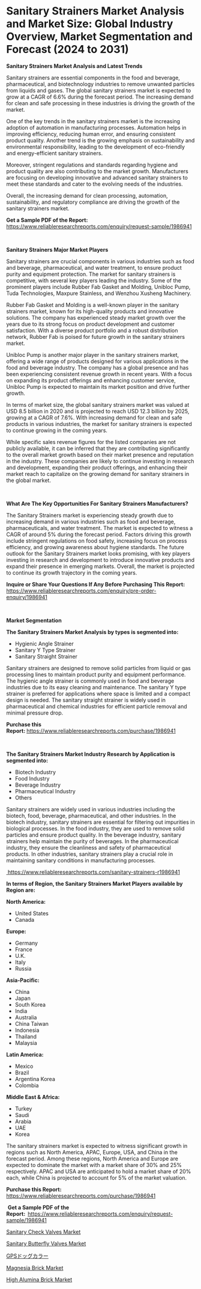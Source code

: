 <p><h1>Sanitary Strainers Market Analysis and Market Size: Global Industry Overview, Market Segmentation and Forecast (2024 to 2031)</h1></p><p><strong>Sanitary Strainers Market Analysis and Latest Trends</strong></p>
<p><p>Sanitary strainers are essential components in the food and beverage, pharmaceutical, and biotechnology industries to remove unwanted particles from liquids and gases. The global sanitary strainers market is expected to grow at a CAGR of 6.6% during the forecast period. The increasing demand for clean and safe processing in these industries is driving the growth of the market.</p><p>One of the key trends in the sanitary strainers market is the increasing adoption of automation in manufacturing processes. Automation helps in improving efficiency, reducing human error, and ensuring consistent product quality. Another trend is the growing emphasis on sustainability and environmental responsibility, leading to the development of eco-friendly and energy-efficient sanitary strainers.</p><p>Moreover, stringent regulations and standards regarding hygiene and product quality are also contributing to the market growth. Manufacturers are focusing on developing innovative and advanced sanitary strainers to meet these standards and cater to the evolving needs of the industries.</p><p>Overall, the increasing demand for clean processing, automation, sustainability, and regulatory compliance are driving the growth of the sanitary strainers market.</p></p>
<p><strong>Get a Sample PDF of the Report:&nbsp;</strong> <a href="https://www.reliableresearchreports.com/enquiry/request-sample/1986941">https://www.reliableresearchreports.com/enquiry/request-sample/1986941</a></p>
<p>&nbsp;</p>
<p><strong>Sanitary Strainers Major Market Players</strong></p>
<p><p>Sanitary strainers are crucial components in various industries such as food and beverage, pharmaceutical, and water treatment, to ensure product purity and equipment protection. The market for sanitary strainers is competitive, with several key players leading the industry. Some of the prominent players include Rubber Fab Gasket and Molding, Unibloc Pump, Tuda Technologies, Maxpure Stainless, and Wenzhou Xusheng Machinery.</p><p>Rubber Fab Gasket and Molding is a well-known player in the sanitary strainers market, known for its high-quality products and innovative solutions. The company has experienced steady market growth over the years due to its strong focus on product development and customer satisfaction. With a diverse product portfolio and a robust distribution network, Rubber Fab is poised for future growth in the sanitary strainers market.</p><p>Unibloc Pump is another major player in the sanitary strainers market, offering a wide range of products designed for various applications in the food and beverage industry. The company has a global presence and has been experiencing consistent revenue growth in recent years. With a focus on expanding its product offerings and enhancing customer service, Unibloc Pump is expected to maintain its market position and drive further growth.</p><p>In terms of market size, the global sanitary strainers market was valued at USD 8.5 billion in 2020 and is projected to reach USD 12.3 billion by 2025, growing at a CAGR of 7.6%. With increasing demand for clean and safe products in various industries, the market for sanitary strainers is expected to continue growing in the coming years.</p><p>While specific sales revenue figures for the listed companies are not publicly available, it can be inferred that they are contributing significantly to the overall market growth based on their market presence and reputation in the industry. These companies are likely to continue investing in research and development, expanding their product offerings, and enhancing their market reach to capitalize on the growing demand for sanitary strainers in the global market.</p></p>
<p>&nbsp;</p>
<p><strong>What Are The Key Opportunities For Sanitary Strainers Manufacturers?</strong></p>
<p><p>The Sanitary Strainers market is experiencing steady growth due to increasing demand in various industries such as food and beverage, pharmaceuticals, and water treatment. The market is expected to witness a CAGR of around 5% during the forecast period. Factors driving this growth include stringent regulations on food safety, increasing focus on process efficiency, and growing awareness about hygiene standards. The future outlook for the Sanitary Strainers market looks promising, with key players investing in research and development to introduce innovative products and expand their presence in emerging markets. Overall, the market is projected to continue its growth trajectory in the coming years.</p></p>
<p><strong>Inquire or Share Your Questions If Any Before Purchasing This Report:</strong> <a href="https://www.reliableresearchreports.com/enquiry/pre-order-enquiry/1986941">https://www.reliableresearchreports.com/enquiry/pre-order-enquiry/1986941</a></p>
<p>&nbsp;</p>
<p><strong>Market Segmentation</strong></p>
<p><strong>The Sanitary Strainers Market Analysis by types is segmented into:</strong></p>
<p><ul><li>Hygienic Angle Strainer</li><li>Sanitary Y Type Strainer</li><li>Sanitary Straight Strainer</li></ul></p>
<p><p>Sanitary strainers are designed to remove solid particles from liquid or gas processing lines to maintain product purity and equipment performance. The hygienic angle strainer is commonly used in food and beverage industries due to its easy cleaning and maintenance. The sanitary Y type strainer is preferred for applications where space is limited and a compact design is needed. The sanitary straight strainer is widely used in pharmaceutical and chemical industries for efficient particle removal and minimal pressure drop.</p></p>
<p><strong>Purchase this Report:&nbsp;</strong><a href="https://www.reliableresearchreports.com/purchase/1986941">https://www.reliableresearchreports.com/purchase/1986941</a></p>
<p>&nbsp;</p>
<p><strong>The Sanitary Strainers Market Industry Research by Application is segmented into:</strong></p>
<p><ul><li>Biotech Industry</li><li>Food Industry</li><li>Beverage Industry</li><li>Pharmaceutical Industry</li><li>Others</li></ul></p>
<p><p>Sanitary strainers are widely used in various industries including the biotech, food, beverage, pharmaceutical, and other industries. In the biotech industry, sanitary strainers are essential for filtering out impurities in biological processes. In the food industry, they are used to remove solid particles and ensure product quality. In the beverage industry, sanitary strainers help maintain the purity of beverages. In the pharmaceutical industry, they ensure the cleanliness and safety of pharmaceutical products. In other industries, sanitary strainers play a crucial role in maintaining sanitary conditions in manufacturing processes.</p></p>
<p><a href="https://www.reliableresearchreports.com/sanitary-strainers-r1986941">&nbsp;https://www.reliableresearchreports.com/sanitary-strainers-r1986941</a></p>
<p><strong>In terms of Region, the Sanitary Strainers Market Players available by Region are:</strong></p>
<p>
    <p> <strong> North America: </strong>
        <ul>
            <li>United States</li>
            <li>Canada</li>
        </ul>
        </p> 
    <p> <strong> Europe: </strong>
        <ul>
            <li>Germany</li>
            <li>France</li>
            <li>U.K.</li>
            <li>Italy</li>
            <li>Russia</li>
        </ul>
        </p> 
    <p> <strong> Asia-Pacific: </strong>
        <ul>
            <li>China</li>
            <li>Japan</li>
            <li>South Korea</li>
            <li>India</li>
            <li>Australia</li>
            <li>China Taiwan</li>
            <li>Indonesia</li>
            <li>Thailand</li>
            <li>Malaysia</li>
        </ul>
        </p> 
    <p> <strong> Latin America: </strong>
        <ul>
            <li>Mexico</li>
            <li>Brazil</li>
            <li>Argentina Korea</li>
            <li>Colombia</li>
        </ul>
        </p> 
    <p> <strong> Middle East & Africa: </strong>
        <ul>
            <li>Turkey</li>
            <li>Saudi</li>
            <li>Arabia</li>
            <li>UAE</li>
            <li>Korea</li>
        </ul>
    </p>
    </p>
<p><p>The sanitary strainers market is expected to witness significant growth in regions such as North America, APAC, Europe, USA, and China in the forecast period. Among these regions, North America and Europe are expected to dominate the market with a market share of 30% and 25% respectively. APAC and USA are anticipated to hold a market share of 20% each, while China is projected to account for 5% of the market valuation.</p></p>
<p><strong>Purchase this Report: </strong><a href="https://www.reliableresearchreports.com/purchase/1986941">https://www.reliableresearchreports.com/purchase/1986941</a></p>
<p>&nbsp;<strong>Get a Sample PDF of the Report:&nbsp;&nbsp;</strong><a href="https://www.reliableresearchreports.com/enquiry/request-sample/1986941">https://www.reliableresearchreports.com/enquiry/request-sample/1986941</a></p>
<p><strong></strong></p>
<p><p><a href="https://github.com/indrystar/Market-Research-Report-List-3/blob/main/sanitary-check-valves-market.md">Sanitary Check Valves Market</a></p><p><a href="https://github.com/AKSHATREPORTPRIME/Market-Research-Report-List-4/blob/main/sanitary-butterfly-valves-market.md">Sanitary Butterfly Valves Market</a></p><p><a href="https://github.com/ddwcuskozol07187/Market-Research-Report-List-1/blob/main/421180233977.md">GPSドッグカラー</a></p><p><a href="https://issuu.com/reportprime-2/docs/magnesia-brick-market-size-2030.pptx">Magnesia Brick Market</a></p><p><a href="https://issuu.com/reportprime-2/docs/high-alumina-brick-market-size-2030.pptx">High Alumina Brick Market</a></p></p>